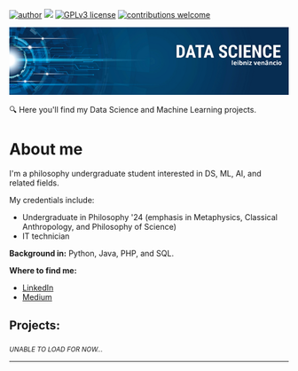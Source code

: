 [![author](https://img.shields.io/badge/author-lbznancio-red.svg)](https://www.linkedin.com/in/leibniz-venâncio-3b7247178/) [![](https://img.shields.io/badge/python-3.7+-blue.svg)](https://www.python.org/downloads/release/python-365/) [![GPLv3 license](https://img.shields.io/badge/License-GPLv3-blue.svg)](http://perso.crans.org/besson/LICENSE.html) [![contributions welcome](https://img.shields.io/badge/contributions-welcome-brightgreen.svg?style=flat)](https://github.com/carlosfab/data_science/issues)

<p align="center">
  <img src="Leibniz Venâncio.png" >
</p>

:mag: Here you'll find my Data Science and Machine Learning projects. 

# About me

I'm a philosophy undergraduate student interested in DS, ML, AI, and related fields.


My credentials include:

* Undergraduate in Philosophy '24 (emphasis in Metaphysics, Classical Anthropology, and Philosophy of Science)
* IT technician

**Background in:** Python, Java, PHP, and SQL.

**Where to find me:**
* [LinkedIn](https://www.linkedin.com/in/leibniz-venâncio-3b7247178/)
* [Medium](https://medium.com/@leibnizvenancio)


## Projects:
<sub>*UNABLE TO LOAD FOR NOW...* </sub>




---




